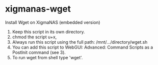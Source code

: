 # xigmanas-wget
  Install Wget on XigmaNAS (embedded version)
 1. Keep this script in its own directory.
 2. chmod the script u+x,
 3. Always run this script using the full path: /mnt/.../directory/wget.sh
 4. You can add this script to WebGUI: Advanced: Command Scripts as a PostInit command (see 3).
 5. To run wget from shell type 'wget'.
